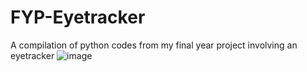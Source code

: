 # FYP-Eyetracker
A compilation of python codes from my final year project involving an eyetracker
![image](https://github.com/hoofangjie1/FYP-Eyetracker/assets/128954974/ed8dd600-68d1-40fc-9aee-52b4c0c920fc)
